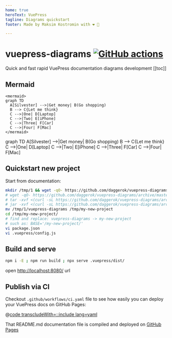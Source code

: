 ```yaml
---
home: true
heroText: VuePress
tagline: Diagrams quickstart
footer: Made by Maksim Kostromin with ❤️ 🤘

---
```


# vuepress-diagrams [![GitHub actions](https://github.com/daggerok/vuepress-diagrams/actions/workflows/ci.yaml/badge.svg)](https://github.com/daggerok/vuepress-diagrams/actions/workflows/ci.yaml)

Quick and fast rapid VuePress documentation diagrams development
[[toc]]

## Mermaid

```
<mermaid>
graph TD
  A[Silvester] -->|Get money| B(Go shopping)
  B --> C{Let me think}
  C -->|One| D[Laptop]
  C -->|Two| E[iPhone]
  C -->|Three| F[Car]
  C -->|Four| F[Mac]
</mermaid>
```

<mermaid>
graph TD
  A[Silvester] -->|Get money| B(Go shopping)
  B --> C{Let me think}
  C -->|One| D[Laptop]
  C -->|Two| E[iPhone]
  C -->|Three| F[Car]
  C -->|Four| F[Mac]
</mermaid>

## Quickstart new project

Start from documentation:

```bash
mkdir /tmp/1 && wget -qO- https://github.com/daggerok/vuepress-diagrams/archive/master.zip | tar xvf - -C $_
# wget -qO- https://github.com/daggerok/vuepress-diagrams/archive/master.zip | tar xvf -
# tar -xvf <(curl -sL https://github.com/daggerok/vuepress-diagrams/archive/master.zip)
# jar -xvf <(curl -sL https://github.com/daggerok/vuepress-diagrams/archive/master.zip)
mv /tmp/1/vuepress-diagrams /tmp/my-new-project
cd /tmp/my-new-project/
# find and replace: vuepress-diagrams -> my-new-project
# such as: BASE='/my-new-project/'
vi package.json
vi .vuepress/config.js
```

## Build and serve

```sh
npm i -E ; npm run build ; npx serve .vuepress/dist/
```

open [http://localhost:8080/](http://localhost:8080/) url

## Publish via CI

Checkout `.github/workflows/ci.yaml` file to see how easily you can deploy your VuePress docs on GitHub Pages:

@[code transcludeWith=::include lang=yaml](@/.github/workflows/ci.yaml)

That README.md documentation file is compiled and deployed on [GitHub Pages](https://daggerok.github.io/vuepress-diagrams/)
